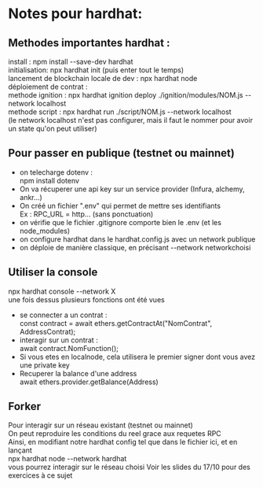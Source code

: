 # Notes pour hardhat: 

## Methodes importantes hardhat : 
install : npm install --save-dev hardhat  
initialisation: npx hardhat init (puis enter tout le temps)  
lancement de blockchain locale de dev : npx hardhat node  
déploiement de contrat :   
methode ignition : npx hardhat ignition deploy ./ignition/modules/NOM.js --network localhost  
methode script : npx hardhat run ./script/NOM.js --network localhost  
(le network localhost n'est pas configurer, mais il faut le nommer pour avoir un state qu'on peut utiliser)  


## Pour passer en publique (testnet ou mainnet)
- on telecharge dotenv :   
npm install dotenv
- On va récuperer une api key sur un service provider (Infura, alchemy, ankr...)
- On créé un fichier ".env" qui permet de mettre ses identifiants  
Ex : RPC_URL = http... (sans ponctuation)
- on vérifie que le fichier .gitignore comporte bien le .env (et les node_modules)
- on configure hardhat dans le hardhat.config.js avec un network publique
- on déploie de manière classique, en précisant --network networkchoisi

## Utiliser la console
npx hardhat console --network X  
une fois dessus plusieurs fonctions ont été vues
- se connecter a un contrat :  
const contract = await ethers.getContractAt("NomContrat", AddressContrat);  
- interagir sur un contrat :  
await contract.NomFunction();  
- Si vous etes en localnode, cela utilisera le premier signer dont vous avez une private key
- Recuperer la balance d'une address  
await ethers.provider.getBalance(Address)

## Forker 
Pour interagir sur un réseau existant (testnet ou mainnet)  
On peut reproduire les conditions du reel grace aux requetes RPC  
Ainsi, en modifiant notre hardhat config tel que dans le fichier ici, et en lançant  
npx hardhat node --network hardhat  
vous pourrez interagir sur le réseau choisi
Voir les slides du 17/10 pour des exercices à ce sujet